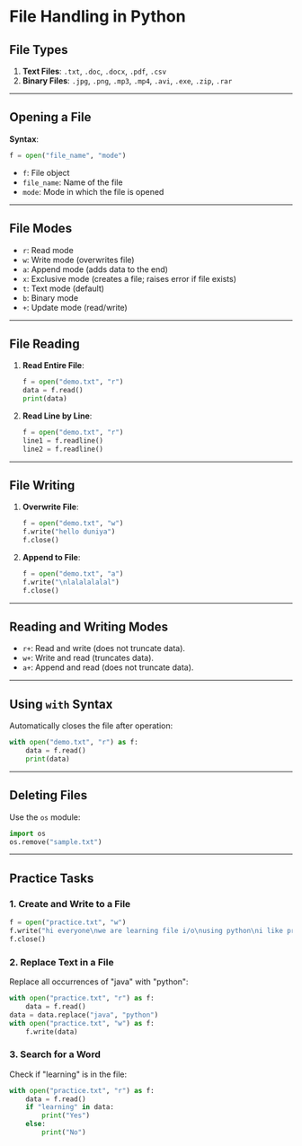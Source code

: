 # File Handling in Python

## File Types
1. **Text Files**: `.txt`, `.doc`, `.docx`, `.pdf`, `.csv`
2. **Binary Files**: `.jpg`, `.png`, `.mp3`, `.mp4`, `.avi`, `.exe`, `.zip`, `.rar`

---

## Opening a File
**Syntax**:  
```python
f = open("file_name", "mode")
```
- `f`: File object  
- `file_name`: Name of the file  
- `mode`: Mode in which the file is opened  

---

## File Modes
- `r`: Read mode  
- `w`: Write mode (overwrites file)  
- `a`: Append mode (adds data to the end)  
- `x`: Exclusive mode (creates a file; raises error if file exists)  
- `t`: Text mode (default)  
- `b`: Binary mode  
- `+`: Update mode (read/write)

---

## File Reading
1. **Read Entire File**:  
   ```python
   f = open("demo.txt", "r")
   data = f.read()
   print(data)
   ```
2. **Read Line by Line**:  
   ```python
   f = open("demo.txt", "r")
   line1 = f.readline()
   line2 = f.readline()
   ```

---

## File Writing
1. **Overwrite File**:  
   ```python
   f = open("demo.txt", "w")
   f.write("hello duniya")
   f.close()
   ```
2. **Append to File**:  
   ```python
   f = open("demo.txt", "a")
   f.write("\nlalalalalal")
   f.close()
   ```

---

## Reading and Writing Modes
- `r+`: Read and write (does not truncate data).  
- `w+`: Write and read (truncates data).  
- `a+`: Append and read (does not truncate data).

---

## Using `with` Syntax
Automatically closes the file after operation:  
```python
with open("demo.txt", "r") as f:
    data = f.read()
    print(data)
```

---

## Deleting Files
Use the `os` module:  
```python
import os
os.remove("sample.txt")
```

---

## Practice Tasks

### 1. Create and Write to a File
```python
f = open("practice.txt", "w")
f.write("hi everyone\nwe are learning file i/o\nusing python\ni like programming in python")
f.close()
```

### 2. Replace Text in a File
Replace all occurrences of "java" with "python":  
```python
with open("practice.txt", "r") as f:
    data = f.read()
data = data.replace("java", "python")
with open("practice.txt", "w") as f:
    f.write(data)
```

### 3. Search for a Word
Check if "learning" is in the file:  
```python
with open("practice.txt", "r") as f:
    data = f.read()
    if "learning" in data:
        print("Yes")
    else:
        print("No")
